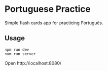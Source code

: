 # Portuguese Practice

Simple flash cards app for practicing Portugués.

## Usage

```
npm run dev
num run server
```

Open http://localhost:8080/
